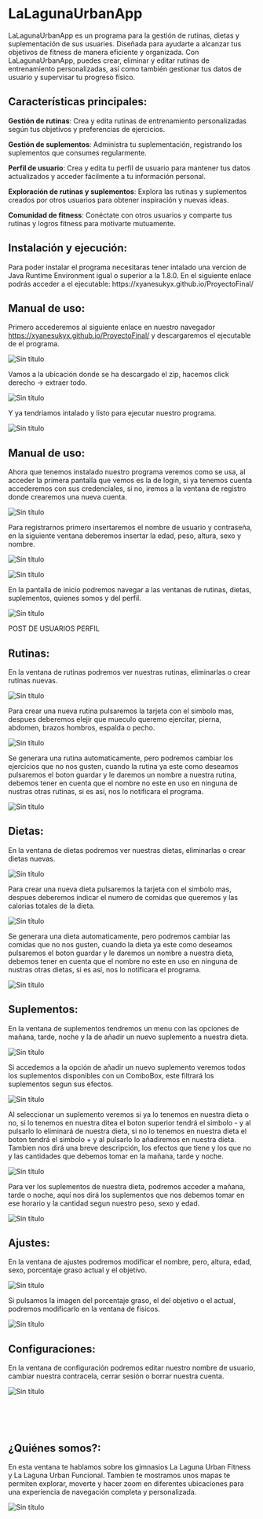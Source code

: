 <h1>LaLagunaUrbanApp</h1>

LaLagunaUrbanApp es un programa para la gestión de rutinas, dietas y suplementación de sus usuaries. Diseñada para ayudarte a alcanzar tus objetivos de fitness de manera eficiente y organizada. 
Con LaLagunaUrbanApp, puedes crear, eliminar y editar rutinas de entrenamiento personalizadas, así como también gestionar tus datos de usuario y supervisar tu progreso físico.



<h2>Características principales:</h2>

**Gestión de rutinas**: Crea y edita rutinas de entrenamiento personalizadas según tus objetivos y preferencias de ejercicios.

**Gestión de suplementos**: Administra tu suplementación, registrando los suplementos que consumes regularmente.

**Perfil de usuario**: Crea y edita tu perfil de usuario para mantener tus datos actualizados y acceder fácilmente a tu información personal.

**Exploración de rutinas y suplementos**: Explora las rutinas y suplementos creados por otros usuarios para obtener inspiración y nuevas ideas.

**Comunidad de fitness**: Conéctate con otros usuarios y comparte tus rutinas y logros fitness para motivarte mutuamente.



<h2>Instalación y ejecución:</h2>
Para poder instalar el programa necesitaras tener intalado una vercion de Java Runtime Environment igual o superior a la 1.8.0.
En el siguiente enlace podrás acceder a el ejecutable: https://xyanesukyx.github.io/ProyectoFinal/



<h2>Manual de uso:</h2>

Primero accederemos al siguiente enlace en nuestro navegador https://xyanesukyx.github.io/ProyectoFinal/ y descargaremos el ejecutable
de el programa.

![Sin título](https://github.com/xYANESUKYx/ProyectoFinal/assets/93495032/842d2ce6-3c42-42cb-bf12-8004bcb7ec77)

Vamos a la ubicación donde se ha descargado el zip, hacemos click derecho -> extraer todo.

![Sin título](https://github.com/xYANESUKYx/ProyectoFinal/assets/93495032/ec13c647-da70-4993-b92d-06af47f1228f)


Y ya tendriamos intalado y listo para ejecutar nuestro programa. 

![Sin título](https://github.com/xYANESUKYx/ProyectoFinal/assets/93495032/8290f837-54d7-4f0f-b79f-34385eec5be0)


<h2>Manual de uso:</h2>

Ahora que tenemos instalado nuestro programa veremos como se usa, al acceder la primera pantalla que vemos es la de login, si ya tenemos 
cuenta accederemos con sus credenciales, si no, iremos a la ventana de registro donde crearemos una nueva cuenta.

![Sin título](https://github.com/xYANESUKYx/ProyectoFinal/assets/93495032/0f1d84cc-8085-4ca7-af8e-a08489671069)

Para registrarnos primero insertaremos el nombre de usuario y contraseña, en la siguiente ventana deberemos insertar la edad, peso, altura, sexo y nombre.

![Sin título](https://github.com/xYANESUKYx/ProyectoFinal/assets/93495032/977e13f1-a721-4faa-a8f8-3ee445e0aeb9)


![Sin título](https://github.com/xYANESUKYx/ProyectoFinal/assets/93495032/e71df8aa-a322-459c-a580-157fe675ee77)


En la pantalla de inicio podremos navegar a las ventanas de rutinas, dietas, suplementos, quienes somos y del perfil.

![Sin título](https://github.com/xYANESUKYx/ProyectoFinal/assets/93495032/049d1720-3b6a-4ecb-8b91-99d834378937)


POST 
DE
USUARIOS
PERFIL


<h2>Rutinas:</h2>

En la ventana de rutinas podremos ver nuestras rutinas, eliminarlas o crear rutinas nuevas.

![Sin título](https://github.com/xYANESUKYx/ProyectoFinal/assets/93495032/9510d665-4249-42f2-be28-1acac75b1cd3)

Para crear una nueva rutina pulsaremos la tarjeta con el simbolo mas, despues deberemos elejir que mueculo queremo ejercitar, pierna, abdomen, brazos hombros, espalda o pecho.

![Sin título](https://github.com/xYANESUKYx/ProyectoFinal/assets/93495032/6712a161-75a2-4e1b-8c71-15a7cf428eb3)

Se generara una rutina automaticamente, pero podremos cambiar los ejercicios que no nos gusten, cuando la rutina ya este como deseamos pulsaremos el boton guardar y le daremos un 
nombre a nuestra rutina, debemos tener en cuenta que el nombre no este en uso en ninguna de nustras otras rutinas, si es así, nos lo notificara el programa.

![Sin título](https://github.com/xYANESUKYx/ProyectoFinal/assets/93495032/268d2cf0-9ad4-4e95-aa86-f20bbd8945e0)










<h2>Dietas:</h2>

En la ventana de dietas podremos ver nuestras dietas, eliminarlas o crear dietas nuevas.

![Sin título](https://github.com/xYANESUKYx/ProyectoFinal/assets/93495032/e21cec09-5964-4b2b-973c-d59b17d506cf)

Para crear una nueva dieta pulsaremos la tarjeta con el simbolo mas, despues deberemos indicar el numero de comidas que queremos y las calorias totales de la dieta.

![Sin título](https://github.com/xYANESUKYx/ProyectoFinal/assets/93495032/cb7a4632-36ed-4d77-92eb-03298d50ef88)


Se generara una dieta automaticamente, pero podremos cambiar las comidas que no nos gusten, cuando la dieta ya este como deseamos pulsaremos el boton guardar y le daremos un 
nombre a nuestra dieta, debemos tener en cuenta que el nombre no este en uso en ninguna de nustras otras dietas, si es así, nos lo notificara el programa.

![Sin título](https://github.com/xYANESUKYx/ProyectoFinal/assets/93495032/9b6a2163-2569-4e1b-85bf-dbad8543873f)








<h2>Suplementos:</h2>

En la ventana de suplementos tendremos un menu con las opciones de mañana, tarde, noche y la de añadir un nuevo suplemento a nuestra dieta.

![Sin título](https://github.com/xYANESUKYx/ProyectoFinal/assets/93495032/89021c9f-5ad2-468e-aa95-a54d7bd10e07)


Si accedemos a la opción de añadir un nuevo suplemento veremos todos los suplementos disponibles con un ComboBox, este filtrará los suplementos segun sus efectos.

![Sin título](https://github.com/xYANESUKYx/ProyectoFinal/assets/93495032/901b2072-8cf7-4ac2-ae47-76b1347cc731)

Al seleccionar un suplemento veremos si ya lo tenemos en nuestra dieta o no, si lo tenemos en nuestra ditea el boton superior tendrá el simbolo - y al pulsarlo lo eliminará de nuestra dieta, si no lo tenemos en nuestra dieta el boton tendrá el simbolo + y al pulsarlo lo añadiremos en nuestra dieta. Tambien nos dirá una breve descripción, los efectos que tiene y los que no y las cantidades que debemos tomar en la mañana, tarde y noche. 

![Sin título](https://github.com/xYANESUKYx/ProyectoFinal/assets/93495032/5fe36af3-5837-4bc1-8cb0-4f06b2c29742)

Para ver los suplementos de nuestra dieta, podremos acceder a mañana, tarde o noche, aquí nos dirá los suplementos que nos debemos tomar en ese horario y la cantidad segun nuestro peso, sexo y edad.


![Sin título](https://github.com/xYANESUKYx/ProyectoFinal/assets/93495032/58eab056-8765-4fa3-9b01-c968039e28e7)















<h2>Ajustes:</h2>
En la ventana de ajustes podremos modificar el nombre, pero, altura, edad, sexo, porcentaje graso actual y el objetivo.

![Sin título](https://github.com/xYANESUKYx/ProyectoFinal/assets/93495032/e08b5fc1-3151-4aa7-9501-05f5b810e73b)

Si pulsamos la imagen del porcentaje graso, el del objetivo o el actual, podremos modificarlo en la ventana de fisicos.

![Sin título](https://github.com/xYANESUKYx/ProyectoFinal/assets/93495032/97627d3a-f9ea-4049-b953-b4575c5de454)



<h2>Configuraciones:</h2>
En la ventana de configuración podremos editar nuestro nombre de usuario, cambiar nuestra contracela, cerrar sesión o borrar nuestra cuenta.

![Sin título](https://github.com/xYANESUKYx/ProyectoFinal/assets/93495032/577a10c4-9f63-416d-b6ad-13bcb8d31916)

</br></br></br>

<h2>¿Quiénes somos?:</h2>
En esta ventana te hablamos sobre los gimnasios La Laguna Urban Fitness y  La Laguna Urban Funcional. Tambien te mostramos unos mapas te permiten explorar, moverte y hacer zoom en diferentes ubicaciones para una experiencia de navegación completa y personalizada.

![Sin título](https://github.com/xYANESUKYx/ProyectoFinal/assets/93495032/46ae7398-ebff-404b-a5a6-79fc20a909be)






            
